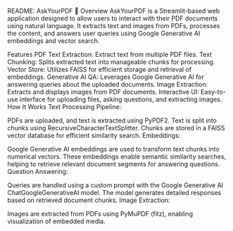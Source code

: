 README: AskYourPDF 💬
Overview
AskYourPDF is a Streamlit-based web application designed to allow users to interact with their PDF documents using natural language. It extracts text and images from PDFs, processes the content, and answers user queries using Google Generative AI embeddings and vector search.

Features
PDF Text Extraction: Extract text from multiple PDF files.
Text Chunking: Splits extracted text into manageable chunks for processing.
Vector Store: Utilizes FAISS for efficient storage and retrieval of embeddings.
Generative AI QA: Leverages Google Generative AI for answering queries about the uploaded documents.
Image Extraction: Extracts and displays images from PDF documents.
Interactive UI: Easy-to-use interface for uploading files, asking questions, and extracting images.
How It Works
Text Processing Pipeline:

PDFs are uploaded, and text is extracted using PyPDF2.
Text is split into chunks using RecursiveCharacterTextSplitter.
Chunks are stored in a FAISS vector database for efficient similarity search.
Embeddings:

Google Generative AI embeddings are used to transform text chunks into numerical vectors.
These embeddings enable semantic similarity searches, helping to retrieve relevant document segments for answering questions.
Question Answering:

Queries are handled using a custom prompt with the Google Generative AI ChatGoogleGenerativeAI model.
The model generates detailed responses based on retrieved document chunks.
Image Extraction:

Images are extracted from PDFs using PyMuPDF (fitz), enabling visualization of embedded media.
